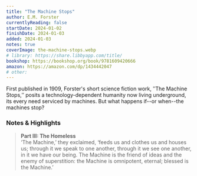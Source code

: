 ```yaml
---
title: "The Machine Stops"
author: E.M. Forster
currentlyReading: false
startDate: 2024-01-02
finishDate: 2024-01-03
added: 2024-01-03
notes: true
coverImage: the-machine-stops.webp
# library: https://share.libbyapp.com/title/
bookshop: https://bookshop.org/book/9781609420666
amazon: https://amazon.com/dp/1434442047
# other: 
---
```


First published in 1909, Forster's short science fiction work, ʺThe Machine Stops,ʺ posits a technology-dependent humanity now living underground, its every need serviced by machines. But what happens if--or when--the machines stop?  

### Notes & Highlights
> **Part III: The Homeless**  
> ‘The Machine,’ they exclaimed, ‘feeds us and clothes us and houses us; through it we speak to one another, through it we see one another, in it we have our being. The Machine is the friend of ideas and the enemy of superstition: the Machine is omnipotent, eternal; blessed is the Machine.’

